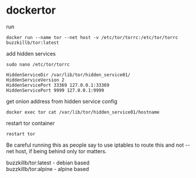 # dockertor  
run  
```
docker run --name tor --net host -v /etc/tor/torrc:/etc/tor/torrc buzzkillb/tor:latest
```
add hidden services  
```
sudo nano /etc/tor/torrc
```
```
HiddenServiceDir /var/lib/tor/hidden_service01/
HiddenServiceVersion 2
HiddenServicePort 33369 127.0.0.1:33369﻿
HiddenServicePort 9999 127.0.0.1:9999
```
get onion address from hidden service config
```
docker exec tor cat /var/lib/tor/hidden_service01/hostname
```
restart tor container  
```
restart tor
```
Be careful running this as people say to use iptables to route this and not --net host, if being behind only tor matters.  

buzzkillb/tor:latest - debian based  
buzzkillb/tor:alpine - alpine based
